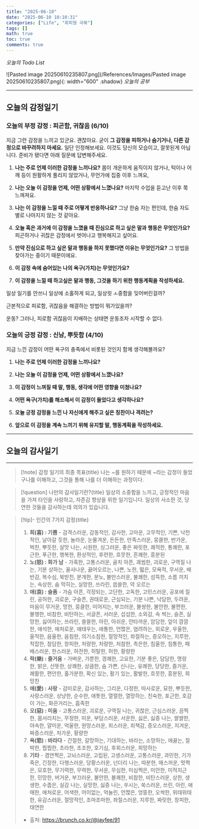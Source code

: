 ```yaml
---
title: "2025-06-10"
date: "2025-06-10 10:10:31"
categories: ["Life", "회피형 극복"]
tags: []
math: true
toc: true
comments: true
---
```


_오늘의 Todo List_

![Pasted image 20250610235807.png](/References/Images/Pasted image 20250610235807.png){: width="600" .shadow}
_오늘의 공부_

---
## 오늘의 감정일기

### 오늘의 부정 감정 : 피곤함, 귀찮음 (6/10)

지금 그런 감정을 느끼고 있군요. 괜찮아요. 굳이 **그 감정을 피하거나 숨기거나, 다른 감정으로 바꾸려하지 마세요.** 일단 인정해보세요. 이것도 당신의 모습이고, 잘못된게 아닙니다. 준비가 됐다면 아래 질문에 답변해주세요.

1. **나는 주로 언제 이러한 감정을 느끼나요?**
몸이 개운하게 움직이지 않거나, 턱이나 어깨 등이 원활하게 풀리지 않았거나, 무언가에 집중 이후 느껴요,

2. **나는 오늘 이 감정을 언제, 어떤 상황에서 느꼈나요?**
마지막 수업을 듣고난 이후 쭉 느껴져요.

3. **나는 이 감정을 느낄 때 주로 어떻게 반응하나요?**
그냥 한숨 자는 편인데, 한숨 자도 별로 나아지지 않는 것 같아요.

4. **오늘 혹은 과거에 이 감정을 느꼈을 때 진심으로 하고 싶은 말과 행동은 무엇인가요?**
피곤하거나 귀찮은 감정에서 벗어나고 행복해지고 싶어요.

5. **만약 진심으로 하고 싶은 말과 행동을 하지 못했다면 이유는 무엇인가요?**
그 방법을 찾아가는 중이기 때문이에요.

6. **이 감정 속에 숨어있는 나의 욕구(가치)는 무엇인가요?**


7. **이 감정을 느낄 때 하고싶은 말과 행동, 그것을 하기 위한 행동계획을 작성하세요.**


일상 일기를 안쓰니 일상에 소홀하게 되고, 일상읫 ㅗ중함을 잊어버린걸까?

근본적으로 피로함, 귀찮음을 해결하는 방법이 뭐가있을까?

운동? 그러나, 피로함 귀찮음이 지배하는 상태면 운동조차 시작할 수 없다.


### 오늘의 긍정 감정 : 신남, 뿌듯함 (4/10)

지금 느낀 감정이 어떤 욕구의 충족에서 비롯된 것인지 함께 생각해볼까요?

1. **나는 주로 언제 이러한 감정을 느끼나요?**


2. **나는 오늘 이 감정을 언제, 어떤 상황에서 느꼈나요?**


3. **이 감정이 느껴질 때 말, 행동, 생각에 어떤 영향을 미쳤나요?**


4. **어떤 욕구(가치)를 해소해서 이 감정이 들었다고 생각하나요?**


5. **오늘 긍정 감정을 느낀 나 자신에게 해주고 싶은 칭찬이나 격려는?**


6. **앞으로 이 감정을 계속 느끼기 위해 유지할 말, 행동계획을 작성하세요.**


---
## 오늘의 감사일기



---

> [!note] 감정 일기의 최종 목표{title}
> 나는 ~를 원하기 때문에 ~라는 감정이 들었구나를 이해하고, 그것을 통해 나를 더 이해하는 과정이다.

> [!question] 나만의 감사일기란?{title}
> 일상의 소중함을 느끼고, 긍정적인 마음을 가져 타인을 사랑하고, 자존감 향상을 위한 일기입니다. 일상의 사소한 것, 당연한 것들을 감사하는데 의의가 있습니다.

> [!tip]- 인간의 7가지 감정{title}
> 1. **희(喜) : 기쁨** - 감격스러운, 감동적인, 감사한, 고마운, 고무적인, 기쁜, 낙천적인, 날아갈 듯한, 놀라운, 눈물겨운, 든든한, 만족스러운, 뭉클한, 반가운, 벅찬, 뿌듯한, 살맛 나는, 시원한, 싱그러운, 좋은 짜릿한, 쾌적한, 통쾌한, 포근한, 푸근한, 행복한, 환상적인, 후련한, 흐뭇한, 흔쾌한, 흥분된
> 2. **노(怒) : 화가 남** - 가혹한, 고통스러운, 골치 아픈, 괘씸한, 괴로운, 구역질 나는, 기분 상하는, 꼴사나운, 끓어오르는, 나쁜, 노한, 떫은, 모욕적, 무서운, 배반감, 복수심, 북받친, 분개한, 분노, 불만스러운, 불쾌한, 섬뜩한, 소름 끼치는, 속상한, 숨 막히는, 실망한, 쓰라린, 씁쓸한, 약 오르는
> 3. **애(哀) : 슬픔** - 가슴 아픈, 걱정되는, 고단한, 고독한, 고민스러운, 공포에 질린, 공허한, 괴로운, 구슬픈, 권태로운, 근심되는, 기분 나쁜, 낙담한, 두려운, 마음이 무거운, 멍한, 뭉클한, 미어지는, 부끄러운, 불쌍한, 불안한, 불편한, 불행한, 비참한, 비탄하는, 서글픈, 서러운, 섭섭한, 소외감, 속 썩는, 슬픈, 실망한, 싫어하는, 쓰라린, 쓸쓸한, 아린, 아쉬운, 안타까운, 암담한, 앞이 깜깜한, 애석한, 애처로운, 애태우는, 애통한, 언짢은, 염려하는, 외로운, 우울한, 울적한, 음울한, 음침한, 의기소침한, 절망적인, 좌절하는, 증오하는, 지루한, 착잡한, 참담한, 창피한, 처량한, 처량한, 처참한, 측은한, 침울한, 침통한, 패배스러운, 한스러운, 허전한, 허탈한, 허한, 황량한
> 4. **락(樂) : 즐거움** - 가벼운, 가뿐한, 경쾌한, 고요한, 기분 좋은, 담담한, 명랑한, 밝은, 산뜻한, 상쾌한, 상큼한, 숨 가쁜, 신나는, 유쾌한, 당당한, 즐거운, 쾌활한, 편안한, 홀가분한, 확신 있는, 활기 있는, 활발한, 흐뭇한, 흥분된, 희망찬
> 5. **애(愛) : 사랑** - 감미로운, 감사하는, 그리운, 다정한, 따사로운, 묘한, 뿌듯한, 사랑스러운, 상냥한, 순수한, 애틋한, 열렬한, 열망하는, 친숙한, 포근한, 호감이 가는, 화끈거리는, 흡족한
> 6. **오(惡) : 미움** - 고통스러운, 괴로운, 구역질 나는, 귀찮은, 근심스러운, 끔찍한, 몸서리치는, 무정한, 미운, 부담스러운, 서운한, 싫은, 싫증 나는, 쌀쌀한, 야속한, 얄미운, 억울한, 원망스러운, 죄스러운, 죄책감, 증오스러운, 지겨운, 짜증스러운, 차가운, 황량한
> 7. **욕(慾) : 바라다** - 간절한, 갈망하는, 기대하는, 바라는, 소망하는, 애끓는, 절박한, 찝찝한, 초라한, 초조한, 호기심, 후회스러운, 희망하는
> 8. **기타** - 겸연쩍은, 고뇌스러운, 고립된, 고생스러운, 고통스러운, 과민한, 기가 죽은, 긴장한, 다행스러운, 당황스러운, 넌더리 나는, 따분한, 매스꺼운, 멋쩍은, 모호한, 무기력한, 무력한, 무서운, 무심한, 미심쩍은, 미안한, 미적지근한, 민망한, 버거운, 부끄러운, 불안한, 불쾌한, 비참한, 비탄스러운, 상한, 생생한, 수줍은, 실감 나는, 실망한, 싫증 나는, 쑤시는, 쑥스러운, 쓰린, 아린, 애매한, 애처로운, 어색한, 어이없는, 억눌린, 언짢은, 엉뚱한, 오싹한, 위태위태한, 유감스러운, 절망적인, 조마조마한, 좌절스러운, 지루한, 짜릿한, 창피한, 태연한
> - 출처: <https://brunch.co.kr/@jayfee/91>